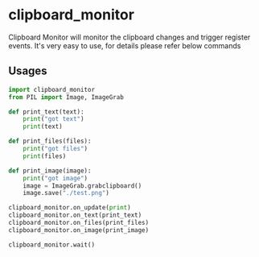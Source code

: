 # clipboard_monitor

Clipboard Monitor will monitor the clipboard changes and trigger register events.
It's very easy to use, for details please refer below commands

## Usages
```python
import clipboard_monitor 
from PIL import Image, ImageGrab

def print_text(text):
	print("got text")
	print(text)

def print_files(files):
	print("got files")
	print(files)

def print_image(image):
	print("got image")
	image = ImageGrab.grabclipboard()
	image.save("./test.png")

clipboard_monitor.on_update(print)
clipboard_monitor.on_text(print_text)
clipboard_monitor.on_files(print_files)
clipboard_monitor.on_image(print_image)

clipboard_monitor.wait()
```